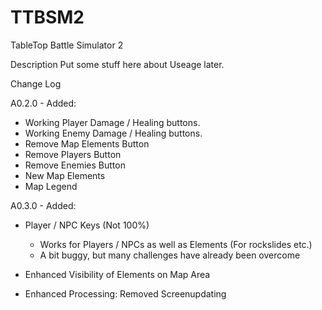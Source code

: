 # TTBSM2
TableTop Battle Simulator 2

Description
 Put some stuff here about Useage later.

Change Log

A0.2.0 - Added:

- Working Player Damage / Healing buttons.
- Working Enemy Damage / Healing buttons.
- Remove Map Elements Button
- Remove Players Button
- Remove Enemies Button
- New Map Elements
- Map Legend


A0.3.0 - Added:

- Player / NPC Keys (Not 100%)
	- Works for Players / NPCs as well as Elements (For rockslides etc.)
	- A bit buggy, but many challenges have already been overcome

- Enhanced Visibility of Elements on Map Area

- Enhanced Processing: Removed Screenupdating
